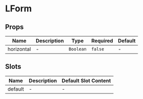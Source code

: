# LForm

## Props

<!-- @vuese:LForm:props:start -->
|Name|Description|Type|Required|Default|
|---|---|---|---|---|
|horizontal|-|`Boolean`|`false`|-|

<!-- @vuese:LForm:props:end -->


## Slots

<!-- @vuese:LForm:slots:start -->
|Name|Description|Default Slot Content|
|---|---|---|
|default|-|-|

<!-- @vuese:LForm:slots:end -->


